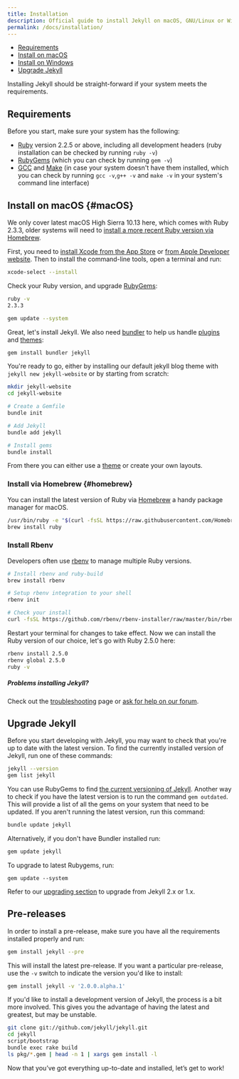 ```yaml
---
title: Installation
description: Official guide to install Jekyll on macOS, GNU/Linux or Windows.
permalink: /docs/installation/
---
```


- [Requirements](#requirements)
- [Install on macOS](#macOS)
- [Install on Windows](../windows/)
- [Upgrade Jekyll](#upgrade-jekyll)

Installing Jekyll should be straight-forward if your system meets the requirements.

## Requirements

Before you start, make sure your system has the following:

- [Ruby](https://www.ruby-lang.org/en/downloads/) version 2.2.5 or above, including all development headers (ruby installation can be checked by running `ruby -v`)
- [RubyGems](https://rubygems.org/pages/download) (which you can check by running `gem -v`)
- [GCC](https://gcc.gnu.org/install/) and [Make](https://www.gnu.org/software/make/) (in case your system doesn't have them installed, which you can check by running `gcc -v`,`g++ -v`  and `make -v` in your system's command line interface)

## Install on macOS {#macOS}

We only cover latest macOS High Sierra 10.13 here, which comes with Ruby 2.3.3, older systems will need to [install a more recent Ruby version via Homebrew](#homebrew).

First, you need to [install Xcode from the App Store](https://itunes.apple.com/app/xcode/id497799835?mt=12) or [from Apple Developer website](https://developer.apple.com/xcode/). Then to install the command-line tools, open a terminal and run:

```sh
xcode-select --install
```

Check your Ruby version, and upgrade [RubyGems](https://rubygems.org/pages/download):

```sh
ruby -v
2.3.3

gem update --system
```

Great, let's install Jekyll. We also need [bundler](https://bundler.io/) to help us handle [plugins](../plugins) and [themes](../themes):

```sh
gem install bundler jekyll
```

You're ready to go, either by installing our default jekyll blog theme with `jekyll new jekyll-website` or by starting from scratch:

```sh
mkdir jekyll-website
cd jekyll-website

# Create a Gemfile
bundle init

# Add Jekyll
bundle add jekyll

# Install gems
bundle install
```

From there you can either use a [theme](../themes/) or create your own layouts.

### Install via Homebrew {#homebrew}

You can install the latest version of Ruby via [Homebrew](https://brew.sh) a handy package manager for macOS.

```sh
/usr/bin/ruby -e "$(curl -fsSL https://raw.githubusercontent.com/Homebrew/install/master/install)"
brew install ruby
```

### Install Rbenv

Developers often use [rbenv](https://github.com/rbenv/rbenv) to manage multiple Ruby versions.

```sh
# Install rbenv and ruby-build
brew install rbenv

# Setup rbenv integration to your shell
rbenv init

# Check your install
curl -fsSL https://github.com/rbenv/rbenv-installer/raw/master/bin/rbenv-doctor | bash
```

Restart your terminal for changes to take effect.
Now we can install the Ruby version of our choice, let's go with Ruby 2.5.0 here:

```sh
rbenv install 2.5.0
rbenv global 2.5.0
ruby -v
```

<div class="note info" markdown="1">

##### Problems installing Jekyll?

Check out the [troubleshooting](../troubleshooting/) page or
[ask for help on our forum](https://talk.jekyllrb.com).

</div>

## Upgrade Jekyll

Before you start developing with Jekyll, you may want to check that you're up to date with the latest version. To find the currently installed version of Jekyll, run one of these commands:

```sh
jekyll --version
gem list jekyll
```

You can use RubyGems to find [the current versioning of Jekyll](https://rubygems.org/gems/jekyll). Another way to check if you have the latest version is to run the command `gem outdated`. This will provide a list of all the gems on your system that need to be updated. If you aren't running the latest version, run this command:

```sh
bundle update jekyll
```

Alternatively, if you don't have Bundler installed run:

```sh
gem update jekyll
```

To upgrade to latest Rubygems, run:

```
gem update --system
```

Refer to our [upgrading section](../upgrading/) to upgrade from Jekyll 2.x or 1.x.

## Pre-releases

In order to install a pre-release, make sure you have all the requirements
installed properly and run:

```sh
gem install jekyll --pre
```

This will install the latest pre-release. If you want a particular pre-release,
use the `-v` switch to indicate the version you'd like to install:

```sh
gem install jekyll -v '2.0.0.alpha.1'
```

If you'd like to install a development version of Jekyll, the process is a bit
more involved. This gives you the advantage of having the latest and greatest,
but may be unstable.

```sh
git clone git://github.com/jekyll/jekyll.git
cd jekyll
script/bootstrap
bundle exec rake build
ls pkg/*.gem | head -n 1 | xargs gem install -l
```

Now that you’ve got everything up-to-date and installed, let’s get to work!
